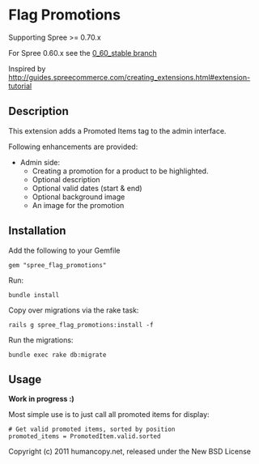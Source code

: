 # Flag Promotions

Supporting Spree >= 0.70.x

For Spree 0.60.x see the [0_60_stable branch](branches/0-60-stable)

Inspired by http://guides.spreecommerce.com/creating_extensions.html#extension-tutorial


## Description

This extension adds a Promoted Items tag to the admin interface.

Following enhancements are provided:

* Admin side:
  * Creating a promotion for a product to be highlighted.
  * Optional description
  * Optional valid dates (start & end)
  * Optional background image
  * An image for the promotion


## Installation

Add the following to your Gemfile

    gem "spree_flag_promotions"

Run:

    bundle install

Copy over migrations via the rake task:

    rails g spree_flag_promotions:install -f

Run the migrations:

    bundle exec rake db:migrate

## Usage
**Work in progress :)**

Most simple use is to just call all promoted items for display:

```
# Get valid promoted items, sorted by position 
promoted_items = PromotedItem.valid.sorted
```

Copyright (c) 2011 humancopy.net, released under the New BSD License
